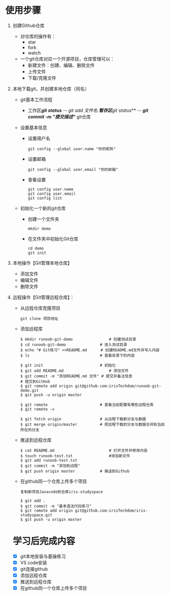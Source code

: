 # 使用步骤

1. 创建Github仓库

   * 对仓库的操作有：
     * star
     * fork
     * watch
   * 一个git仓库对应一个开源项目，仓库管理可以：
     * 新建文件：创建、编辑、删除文件
     * 上传文件
     * 下载/克隆文件

2. 本地下载git，并创建本地仓库（同名）

   * git基本工作流程

     * 工作区***git status*** -- ***git add 文件名* **暂存区***git status*** -- ***git commit -m ”提交描述“*** git仓库

   * 设置基本信息

     * 设置用户名

       ```git config --global user.name "你的昵称"```

     * 设置邮箱

       ```git config --global user.email "你的邮箱"```

     * 查看设置

       ```
       git config user.name
       git config user.email
       git config list
       ```

   * 初始化一个新的git仓库

     * 创建一个文件夹

       ```mkdir demo```

     * 在文件夹中初始化Git仓库

       ```
       cd demo
       git init
       ```

       

3. 本地操作【Git管理本地仓库】

   * 添加文件
   * 编辑文件
   * 删除文件

   

4. 远程操作【Git管理远程仓库】：

   * 从远程仓库克隆项目

     ```
     git clone 项目地址
     ```

   * 添加远程库

     ```
     $ mkdir runoob-git-demo				# 创建测试目录
     $ cd runoob-git-demo				# 进入测试目录
     $ echo "# Git练习" >>README.md	   # 创建README.md文件并写入内容
     $ ls								# 查看目录下的内容
     
     $ git init							# 初始化
     $ git add README.md					# 添加文件
     $ git commit -m "添加README.md 文件" # 提交并备注信息
     # 提交到GitHub
     $ git remote add origin git@github.com:irisTechdom/runoob-git-demo.git   
     $ git push -u origin master
     
     $ git remote						# 查看当前配置有哪些远程仓库
     $ git remote -v
     
     $ git fetch origin					# 从远程下载新分支与数据
     $ git merge origin/master			# 把远程下载的分支与数据合并到当前所在的分支
     ```

     

   * 推送到远程仓库

     ```
     $ cat README.md						# 打开文件并修改内容
     $ touch runoob-test.txt				#添加新文件
     $ git add runoob-test.txt
     $ git commit -m "添加到远程"
     $ git push origin master			# 推送到Github
     ```

   * 在github同一个仓库上传多个项目

     ```
     复制新项目Javacode到仓库iris-studyspace
     
     $ git add .
     $ git commit -m "基本语法代码练习"
     $ git remote add origin git@github.com:irisTechdom/iris-studyspace.git
     $ git push -u origin master
     ```

     

   # 学习后完成内容

   * [x] git本地安装与基操练习
   * [x] VS code安装
   * [x] git连接github
   * [x] 添加远程仓库
   * [x] 推送到远程仓库
   * [x] 在github同一个仓库上传多个项目